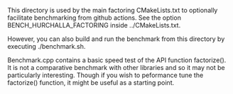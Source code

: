 This directory is used by the main factoring CMakeLists.txt to optionally facilitate benchmarking from github actions.  See the option BENCH_HURCHALLA_FACTORING inside ../CMakeLists.txt.

However, you can also build and run the benchmark from this directory by executing ./benchmark.sh.

Benchmark.cpp contains a basic speed test of the API function factorize().  It is not a comparative benchmark with other libraries and so it may not be particularly interesting.  Though if you wish to peformance tune the factorize() function, it might be useful as a starting point.
